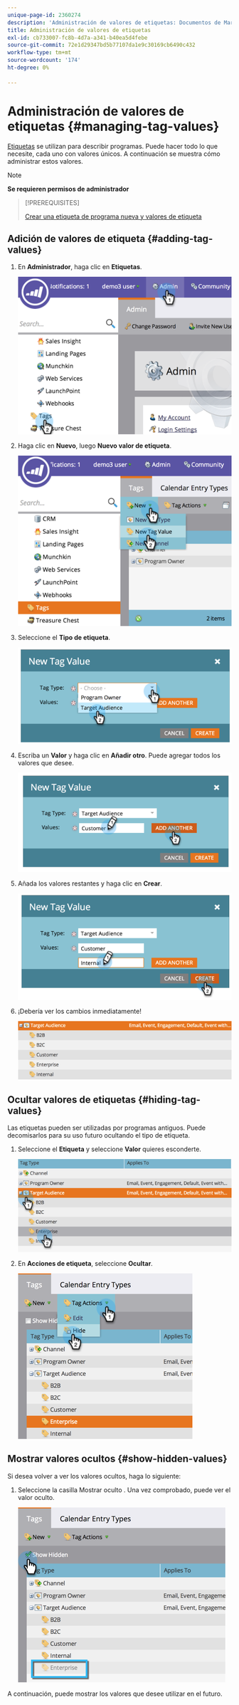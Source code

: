 ```yaml
---
unique-page-id: 2360274
description: 'Administración de valores de etiquetas: Documentos de Marketo: Documentación del producto'
title: Administración de valores de etiquetas
exl-id: cb733007-fc8b-4d7a-a341-b40ea5d4febe
source-git-commit: 72e1d29347bd5b77107da1e9c30169cb6490c432
workflow-type: tm+mt
source-wordcount: '174'
ht-degree: 0%

---
```


# Administración de valores de etiquetas {#managing-tag-values}

[Etiquetas](/help/marketo/product-docs/core-marketo-concepts/programs/working-with-programs/understanding-tags.md) se utilizan para describir programas. Puede hacer todo lo que necesite, cada uno con valores únicos. A continuación se muestra cómo administrar estos valores.

>[!NOTE]
>
>**Se requieren permisos de administrador**

>[!PREREQUISITES]
>
>[Crear una etiqueta de programa nueva y valores de etiqueta](/help/marketo/product-docs/administration/tags/create-a-new-program-tag-and-tag-values.md)

## Adición de valores de etiqueta {#adding-tag-values}

1. En **Administrador**, haga clic en **Etiquetas**.

   ![](assets/image2014-9-24-12-3a24-3a55.png)

1. Haga clic en **Nuevo**, luego **Nuevo valor de etiqueta**.

   ![](assets/image2014-9-24-12-3a25-3a23.png)

1. Seleccione el **Tipo de etiqueta**.

   ![](assets/image2014-9-24-12-3a26-3a2.png)

1. Escriba un **Valor** y haga clic en **Añadir otro**. Puede agregar todos los valores que desee.

   ![](assets/image2014-9-24-12-3a26-3a27.png)

1. Añada los valores restantes y haga clic en **Crear**.

   ![](assets/image2014-9-24-12-3a26-3a55.png)

1. ¡Debería ver los cambios inmediatamente!

   ![](assets/image2014-9-24-12-3a27-3a34.png)

## Ocultar valores de etiquetas {#hiding-tag-values}

Las etiquetas pueden ser utilizadas por programas antiguos. Puede decomisarlos para su uso futuro ocultando el tipo de etiqueta.

1. Seleccione el **Etiqueta** y seleccione **Valor** quieres esconderte.

   ![](assets/image2014-9-24-12-3a28-3a25.png)

1. En **Acciones de etiqueta**, seleccione **Ocultar**.

   ![](assets/image2014-9-24-12-3a29-3a4.png)

## Mostrar valores ocultos {#show-hidden-values}

Si desea volver a ver los valores ocultos, haga lo siguiente:

1. Seleccione la casilla Mostrar oculto . Una vez comprobado, puede ver el valor oculto.

   ![](assets/image2014-9-24-12-3a29-3a58.png)

A continuación, puede mostrar los valores que desee utilizar en el futuro.
